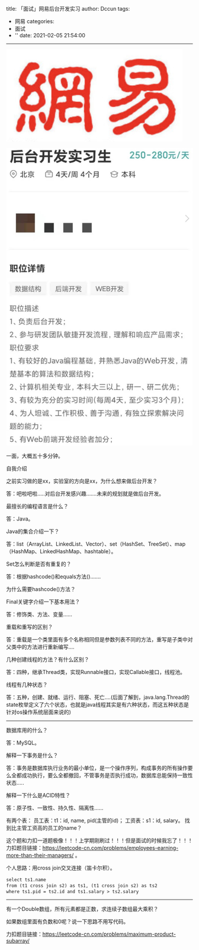 title: 「面试」网易后台开发实习
author: Dccun
tags:
  - 网易
categories:
  - 面试
  - ''
date: 2021-02-05 21:54:00
---
![upload successful](/images/pasted-146.png)

<!--more-->

![upload successful](/images/pasted-147.png)

一面，大概五十多分钟。

自我介绍

之前实习做的是xx，实验室的方向是xx，为什么想来做后台开发？

答：吧啦吧啦…..对后台开发感兴趣…….未来的规划就是做后台开发。


最擅长的编程语言是什么？

答：Java。


Java的集合介绍一下？

答：list（ArrayList、LinkedList、Vector）、set（HashSet、TreeSet）、map（HashMap、LinkedHashMap、hashtable）。


Set怎么判断是否有重复的？

答：根据hashcode()和equals方法()…….


为什么需要hashcode()方法？



Final关键字介绍一下基本用法？

答：修饰类、方法、变量……


重载和重写的区别？

答：重载是一个类里面有多个名称相同但是参数列表不同的方法，重写是子类中对父类中的方法进行重新编写….


几种创建线程的方法？有什么区别？

答：四种，继承Thread类，实现Runnable接口，实现Callable接口，线程池。


线程有几种状态？

答：五种，创建、就绪、运行、阻塞、死亡....(后面了解到，java.lang.Thread的state枚举定义了六个状态，也就是java线程其实是有六种状态，而这五种状态是针对os操作系统层面来说的)

---

数据库用的什么？

答：MySQL。


解释一下事务是什么？

答：事务是数据库执行业务的最小单位，是一个操作序列，构成事务的所有操作要么全都成功执行，要么全都撤回，不管事务是否执行成功，数据库总能保持一致性状态…..


解释一下什么是ACID特性？

答：原子性、一致性、持久性、隔离性......


有两个表：
员工表：t1：id, name, pid(主管的id)；
工资表：s1：id, salary。
找到比主管工资高的员工的name？

这个题和力扣一道题极像！！！上学期刚刷过！！！但是面试的时候我忘了！！！
力扣题目链接：https://leetcode-cn.com/problems/employees-earning-more-than-their-managers/ 。

个人思路：用cross join交叉连接（笛卡尔积）。
```
select ts1.name
from (t1 cross join s2) as ts1, (t1 cross join s2) as ts2
where ts1.pid = ts2.id and ts1.salary > ts2.salary
```

---

有一个Double数组，所有元素都是正数，求连续子数组最大乘积？

如果数组里面有负数和0呢？说一下思路不用写代码。

力扣题目链接：https://leetcode-cn.com/problems/maximum-product-subarray/ 
